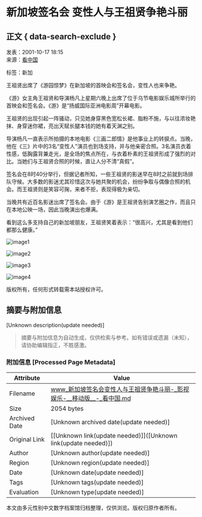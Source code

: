 # 新加坡签名会 变性人与王祖贤争艳斗丽

## 正文 { data-search-exclude }


发表：2001-10-17 18:15  
来源：[看中国](https://www.secretchina.com/)

标签：新加

王祖贤出席了《游园惊梦》在新加坡的首映会和签名会，变性人也来争艳。

《游》女主角王祖贤和导演杨凡上星期六晚上出席了位于乌节电影娱乐城所举行的首映会和签名会。《游》是“扬威国际亚洲电影周”开幕电影。

王祖贤的出现引起一阵骚动，只见她身穿黑色宽松长裙、脂粉不施，与以往浓妆艳抹、身穿迷你裙，亮出天赋长腿本钱的她有着天渊之别。

导演杨凡一直表示所拍摄的本地电影《三画二郎情》是他事业上的转捩点。当晚，他在《三》片中的3名“变性人”演员也到场支持，并与他亲密合照。3名演员衣着性感，低胸露背兼走光，是全场的焦点所在，与衣着朴素的王祖贤形成了强烈的对比。当她们与王祖贤合照的时候，直让人分不清“真假”。

签名会在8时40分举行，但据记者所知，一些王祖贤的影迷早在8时之前就到场排队守候。大多数的影迷尤其珍惜这次与她共聚的机会，纷纷争取与偶像合照的机会。而王祖贤则是笑容可掬，来者不拒，表现得极为亲切。

当晚共有近百名影迷出席了签名会。由于《游》是王祖贤告别演艺圈之作，而且只在本地公映一场，因此当晚演出也爆满。

看到这么多支持自己的新加坡朋友，王祖贤笑着表示：“很高兴，尤其是看到他们都那么健康。”

![image1](//img6.secretchina.com/pic/2024/10-2/p3545031a601285350.jpg)

![image2](//img6.secretchina.com/pic/2024/11-2/p3556881a508884777.jpg)

![image3](//img6.secretchina.com/bigpic/2024/11-4/p3557701a911506510.jpg)

![image4](//img6.secretchina.com/pic/2024/11-2/p3556891a661087618.jpg)

版权所有，任何形式转载需本站授权许可。
<!-- tcd_original_link https://www.secretchina.com/news/gb/2001/10/17/104484.html -->


## 摘要与附加信息

<!-- tcd_abstract -->
[Unknown description(update needed)]
<!-- tcd_abstract_end -->

> 摘要与附加信息为自动生成，仅供检索与参考。如有错误或遗漏（未知），请协助编辑指正，不胜感激。

### 附加信息 [Processed Page Metadata]

| Attribute       | Value                                  |
|-----------------|----------------------------------------|
| Filename        | www_新加坡签名会变性人与王祖贤争艳斗丽-_影视娱乐-__移动版__-_看中国.md                             |
| Size            | 2054 bytes                           |
| Archived Date   | [Unknown archived date(update needed)]                             |
| Original Link   | [[Unknown link(update needed)]]([Unknown link(update needed)])                       |
| Author          | [Unknown author(update needed)]                               |
| Region          | [Unknown region(update needed)]                               |
| Date            | [Unknown date(update needed)]                                 |
| Tags            | [Unknown tags(update needed)]                                 |
| Evaluation            | [Unknown type(update needed)]                                 |
<!-- tcd_table_end -->

本文由多元性别中文数字档案馆归档整理，仅供浏览。版权归原作者所有。
